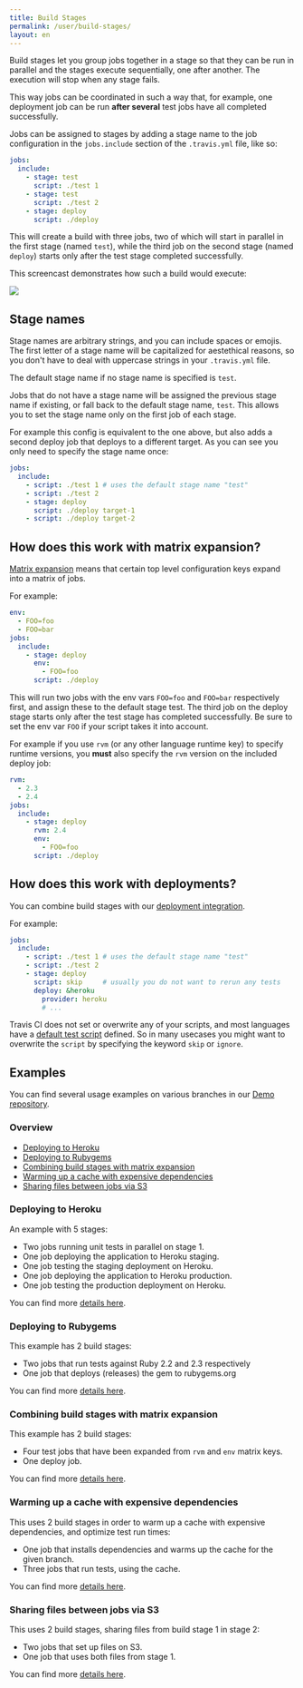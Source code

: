 ```yaml
---
title: Build Stages
permalink: /user/build-stages/
layout: en
---
```


<div id="toc"></div>

Build stages let you group jobs together in a stage so that they can be run in
parallel and the stages execute sequentially, one after another. The execution
will stop when any stage fails.

This way jobs can be coordinated in such a way that, for example, one
deployment job can be run **after several** test jobs have all completed
successfully.

Jobs can be assigned to stages by adding a stage name to the job configuration
in the `jobs.include` section of the `.travis.yml` file, like so:

```yaml
jobs:
  include:
    - stage: test
      script: ./test 1
    - stage: test
      script: ./test 2
    - stage: deploy
      script: ./deploy
```

This will create a build with three jobs, two of which will start in parallel
in the first stage (named `test`), while the third job on the second stage
(named `deploy`) starts only after the test stage completed successfully.

This screencast demonstrates how such a build would execute:

![](https://cloud.githubusercontent.com/assets/3729517/25229553/0868909c-25d1-11e7-9263-b076fdef9288.gif)

## Stage names

Stage names are arbitrary strings, and you can include spaces or emojis. The
first letter of a stage name will be capitalized for aestethical reasons, so
you don't have to deal with uppercase strings in your `.travis.yml` file.

The default stage name if no stage name is specified is `test`.

Jobs that do not have a stage name will be assigned the previous stage name if
existing, or fall back to the default stage name, `test`. This allows you to
set the stage name only on the first job of each stage.

For example this config is equivalent to the one above, but also adds a second
deploy job that deploys to a different target. As you can see you only need to
specify the stage name once:

```yaml
jobs:
  include:
    - script: ./test 1 # uses the default stage name "test"
    - script: ./test 2
    - stage: deploy
      script: ./deploy target-1
    - script: ./deploy target-2
```

## How does this work with matrix expansion?

[Matrix expansion](https://docs.travis-ci.com/user/customizing-the-build/#Build-Matrix)
means that certain top level configuration keys expand into a matrix of jobs.

For example:

```yaml
env:
  - FOO=foo
  - FOO=bar
jobs:
  include:
    - stage: deploy
      env:
        - FOO=foo
      script: ./deploy
```

This will run two jobs with the env vars `FOO=foo` and `FOO=bar` respectively
first, and assign these to the default stage test. The third job on the deploy
stage starts only after the test stage has completed successfully. Be sure to
set the env var `FOO` if your script takes it into account.

For example if you use `rvm` (or any other language runtime key) to specify
runtime versions, you **must** also specify the `rvm` version on the included
deploy job:


```yaml
rvm:
  - 2.3
  - 2.4
jobs:
  include:
    - stage: deploy
      rvm: 2.4
      env:
        - FOO=foo
      script: ./deploy
```

## How does this work with deployments?

You can combine build stages with our [deployment integration](https://docs.travis-ci.com/user/deployment/).

For example:

```yaml
jobs:
  include:
    - script: ./test 1 # uses the default stage name "test"
    - script: ./test 2
    - stage: deploy
      script: skip     # usually you do not want to rerun any tests
      deploy: &heroku
        provider: heroku
        # ...
```

Travis CI does not set or overwrite any of your scripts, and most languages
have a [default test script](http://localhost:4000/user/languages/ruby/#Default-Test-Script)
defined. So in many usecases you might want to overwrite the `script` by
specifying the keyword `skip` or `ignore`.


## Examples

You can find several usage examples on various branches in our [Demo repository](https://github.com/travis-ci/build-stages-demo).

### Overview

* [Deploying to Heroku](#Deploying-to-Heroku)
* [Deploying to Rubygems](#Deploying-to-Rubygems)
* [Combining build stages with matrix expansion](#Combining-build-stages-with-matrix-expansion)
* [Warming up a cache with expensive dependencies](#Warming-up-a-cache-with-expensive-dependencies)
* [Sharing files between jobs via S3](#Sharing-files-between-jobs-via-S3)

### Deploying to Heroku

An example with 5 stages:

* Two jobs running unit tests in parallel on stage 1.
* One job deploying the application to Heroku staging.
* One job testing the staging deployment on Heroku.
* One job deploying the application to Heroku production.
* One job testing the production deployment on Heroku.

You can find more [details here](/user/build-stages/deploy-heroku/).

### Deploying to Rubygems

This example has 2 build stages:

* Two jobs that run tests against Ruby 2.2 and 2.3 respectively
* One job that deploys (releases) the gem to rubygems.org

You can find more [details here](/user/build-stages/deploy-rubygems/).

### Combining build stages with matrix expansion

This example has 2 build stages:

* Four test jobs that have been expanded from `rvm` and `env` matrix keys.
* One deploy job.

You can find more [details here](/user/build-stages/matrix-expansion/).

### Warming up a cache with expensive dependencies

This uses 2 build stages in order to warm up a cache with expensive dependencies, and optimize test run times:

* One job that installs dependencies and warms up the cache for the given branch.
* Three jobs that run tests, using the cache.

You can find more [details here](/user/build-stages/warm-cache/).

### Sharing files between jobs via S3

This uses 2 build stages, sharing files from build stage 1 in stage 2:

* Two jobs that set up files on S3.
* One job that uses both files from stage 1.

You can find more [details here](/user/build-stages/share-files-s3/).





